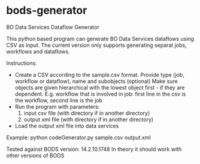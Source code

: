 # bods-generator
BO Data Services Dataflow Generator

This python based program can generate BO Data Services dataflows using CSV as input. The current version only supports generating separat jobs, workflows and dataflows. 

Instructions:
- Create a CSV according to the sample.csv format. Provide type (job, workflow or dataflow), name and subobjects (optional)
  Make sure objects are given hierarchical with the lowest object first - if they are dependent.
  E.g. workflow that is involved in job: first line in the csv is the workflow, second line is the job
- Run the program with parameters: 
  1. input csv file (with directory if in another directory)
  2. output xml file (with directory if in another directory)
- Load the output xml file into data services

Example:
python codeGenerator.py sample.csv output.xml

Tested against BODS version:
14.2.10.1748
In theory it should work with other versions of BODS

